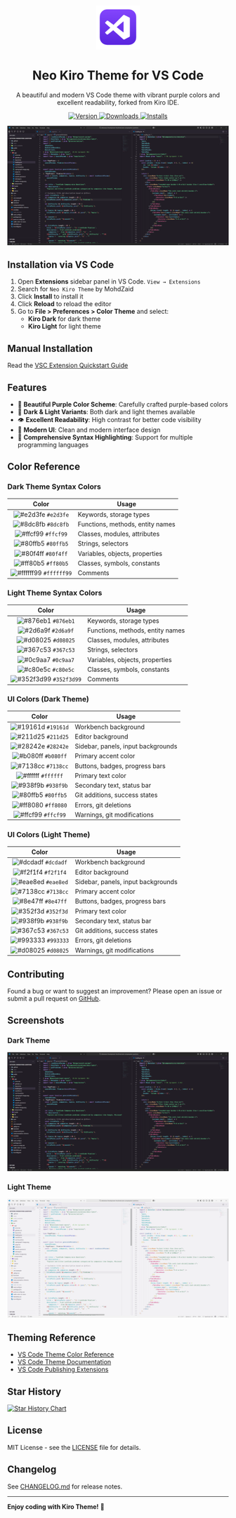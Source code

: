 <p align="center">
  <img alt="Neo Kiro Theme Logo" src="https://raw.githubusercontent.com/jeanluc243/Neokiro-theme-vscode/refs/heads/main/icon.png" width="100" />


</p>
<h1 align="center">
  Neo Kiro Theme for VS Code
</h1>
<p align="center">
  A beautiful and modern VS Code theme with vibrant purple colors and excellent readability, forked from Kiro IDE.
</p>
<p align="center">
  <a href="https://marketplace.visualstudio.com/items?itemName=jeanluc243.Neokiro-theme">
    <img alt="Version" src="https://img.shields.io/visual-studio-marketplace/v/jeanluc243.Neokiro-theme?color=brightgreen" />
  </a>
  <a href="https://marketplace.visualstudio.com/items?itemName=jeanluc243.Neokiro-theme">
    <img alt="Downloads" src="https://img.shields.io/visual-studio-marketplace/d/jeanluc243.Neokiro-theme" />
  </a>
  <a href="https://marketplace.visualstudio.com/items?itemName=jeanluc243.Neokiro-theme">
    <img alt="Installs" src="https://img.shields.io/visual-studio-marketplace/i/jeanluc243.Neokiro-theme" />
  </a>
</p>

![Neo Kiro Theme Demo](https://raw.githubusercontent.com/BioHazard786/kiro-theme-vscode/refs/heads/main/images/kiro-dark.png)

## Installation via VS Code

1. Open **Extensions** sidebar panel in VS Code. `View → Extensions`
2. Search for `Neo Kiro Theme` by MohdZaid
3. Click **Install** to install it
4. Click **Reload** to reload the editor
5. Go to **File > Preferences > Color Theme** and select:
   - **Kiro Dark** for dark theme
   - **Kiro Light** for light theme

## Manual Installation

Read the [VSC Extension Quickstart Guide](https://github.com/BioHazard786/kiro-theme-vscode/blob/main/vsc-extension-quickstart.md)

## Features

- 🎨 **Beautiful Purple Color Scheme**: Carefully crafted purple-based colors
- 🌙 **Dark & Light Variants**: Both dark and light themes available
- 👁️ **Excellent Readability**: High contrast for better code visibility
- 🔧 **Modern UI**: Clean and modern interface design
- 📝 **Comprehensive Syntax Highlighting**: Support for multiple programming languages

## Color Reference

### Dark Theme Syntax Colors

|                               Color                                | Usage                                           |
| :----------------------------------------------------------------: | ----------------------------------------------- |
| ![#e2d3fe](https://placehold.co/10/e2d3fe/FFF.png?text=+) `#e2d3fe` | Keywords, storage types                         |
| ![#8dc8fb](https://placehold.co/10/8dc8fb/FFF.png?text=+) `#8dc8fb` | Functions, methods, entity names                |
| ![#ffcf99](https://placehold.co/10/ffcf99/FFF.png?text=+) `#ffcf99` | Classes, modules, attributes                    |
| ![#80ffb5](https://placehold.co/10/80ffb5/FFF.png?text=+) `#80ffb5` | Strings, selectors                              |
| ![#80f4ff](https://placehold.co/10/80f4ff/FFF.png?text=+) `#80f4ff` | Variables, objects, properties                  |
| ![#ff80b5](https://placehold.co/10/ff80b5/FFF.png?text=+) `#ff80b5` | Classes, symbols, constants                     |
| ![#ffffff99](https://placehold.co/10/ffffff99/FFF.png?text=+) `#ffffff99` | Comments                                        |

### Light Theme Syntax Colors

|                               Color                                | Usage                                           |
| :----------------------------------------------------------------: | ----------------------------------------------- |
| ![#876eb1](https://placehold.co/10/876eb1/FFF.png?text=+) `#876eb1` | Keywords, storage types                         |
| ![#2d6a9f](https://placehold.co/10/2d6a9f/FFF.png?text=+) `#2d6a9f` | Functions, methods, entity names                |
| ![#d08025](https://placehold.co/10/d08025/FFF.png?text=+) `#d08025` | Classes, modules, attributes                    |
| ![#367c53](https://placehold.co/10/367c53/FFF.png?text=+) `#367c53` | Strings, selectors                              |
| ![#0c9aa7](https://placehold.co/10/0c9aa7/FFF.png?text=+) `#0c9aa7` | Variables, objects, properties                  |
| ![#c80e5c](https://placehold.co/10/c80e5c/FFF.png?text=+) `#c80e5c` | Classes, symbols, constants                     |
| ![#352f3d99](https://placehold.co/10/352f3d99/FFF.png?text=+) `#352f3d99` | Comments                                        |

### UI Colors (Dark Theme)

|                               Color                                | Usage                                      |
| :----------------------------------------------------------------: | ------------------------------------------ |
| ![#19161d](https://placehold.co/10/19161d/FFF.png?text=+) `#19161d` | Workbench background                       |
| ![#211d25](https://placehold.co/10/211d25/FFF.png?text=+) `#211d25` | Editor background                          |
| ![#28242e](https://placehold.co/10/28242e/FFF.png?text=+) `#28242e` | Sidebar, panels, input backgrounds         |
| ![#b080ff](https://placehold.co/10/b080ff/FFF.png?text=+) `#b080ff` | Primary accent color                       |
| ![#7138cc](https://placehold.co/10/7138cc/FFF.png?text=+) `#7138cc` | Buttons, badges, progress bars             |
| ![#ffffff](https://placehold.co/10/ffffff/FFF.png?text=+) `#ffffff` | Primary text color                         |
| ![#938f9b](https://placehold.co/10/938f9b/FFF.png?text=+) `#938f9b` | Secondary text, status bar                 |
| ![#80ffb5](https://placehold.co/10/80ffb5/FFF.png?text=+) `#80ffb5` | Git additions, success states             |
| ![#ff8080](https://placehold.co/10/ff8080/FFF.png?text=+) `#ff8080` | Errors, git deletions                     |
| ![#ffcf99](https://placehold.co/10/ffcf99/FFF.png?text=+) `#ffcf99` | Warnings, git modifications               |

### UI Colors (Light Theme)

|                               Color                                | Usage                                      |
| :----------------------------------------------------------------: | ------------------------------------------ |
| ![#dcdadf](https://placehold.co/10/dcdadf/FFF.png?text=+) `#dcdadf` | Workbench background                       |
| ![#f2f1f4](https://placehold.co/10/f2f1f4/FFF.png?text=+) `#f2f1f4` | Editor background                          |
| ![#eae8ed](https://placehold.co/10/eae8ed/FFF.png?text=+) `#eae8ed` | Sidebar, panels, input backgrounds         |
| ![#7138cc](https://placehold.co/10/7138cc/FFF.png?text=+) `#7138cc` | Primary accent color                       |
| ![#8e47ff](https://placehold.co/10/8e47ff/FFF.png?text=+) `#8e47ff` | Buttons, badges, progress bars             |
| ![#352f3d](https://placehold.co/10/352f3d/FFF.png?text=+) `#352f3d` | Primary text color                         |
| ![#938f9b](https://placehold.co/10/938f9b/FFF.png?text=+) `#938f9b` | Secondary text, status bar                 |
| ![#367c53](https://placehold.co/10/367c53/FFF.png?text=+) `#367c53` | Git additions, success states             |
| ![#993333](https://placehold.co/10/993333/FFF.png?text=+) `#993333` | Errors, git deletions                     |
| ![#d08025](https://placehold.co/10/d08025/FFF.png?text=+) `#d08025` | Warnings, git modifications               |

## Contributing

Found a bug or want to suggest an improvement? Please open an issue or submit a pull request on [GitHub](https://github.com/BioHazard786/kiro-theme-vscode).

## Screenshots

### Dark Theme

![Kiro Dark Theme](https://raw.githubusercontent.com/BioHazard786/kiro-theme-vscode/refs/heads/main/images/kiro-dark.png)

### Light Theme

![Kiro Light Theme](https://raw.githubusercontent.com/BioHazard786/kiro-theme-vscode/refs/heads/main/images/kiro-light.png)

## Theming Reference

- [VS Code Theme Color Reference](https://code.visualstudio.com/docs/getstarted/theme-color-reference)
- [VS Code Theme Documentation](https://code.visualstudio.com/docs/extensions/themes-snippets-colorizers)
- [VS Code Publishing Extensions](https://code.visualstudio.com/docs/extensions/publish-extension)

## Star History

<a href="https://www.star-history.com/#BioHazard786/kiro-theme-vscode&Date">
 <picture>
   <source media="(prefers-color-scheme: dark)" srcset="https://api.star-history.com/svg?repos=BioHazard786/kiro-theme-vscode&type=Date&theme=dark" />
   <source media="(prefers-color-scheme: light)" srcset="https://api.star-history.com/svg?repos=BioHazard786/kiro-theme-vscode&type=Date" />
   <img alt="Star History Chart" src="https://api.star-history.com/svg?repos=BioHazard786/kiro-theme-vscode&type=Date" />
 </picture>
</a>

## License

MIT License - see the [LICENSE](LICENSE) file for details.

## Changelog

See [CHANGELOG.md](CHANGELOG.md) for release notes.

---

**Enjoy coding with Kiro Theme!** 🎨
